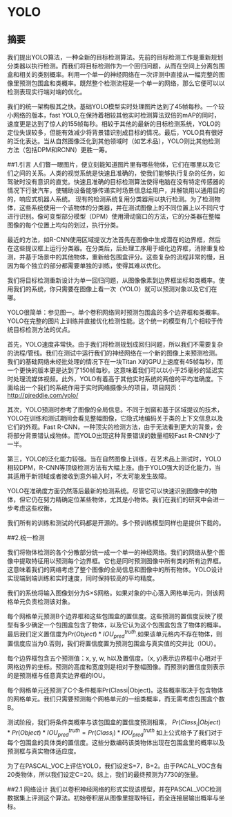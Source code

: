 ﻿# YOLO

## 摘要
我们提出YOLO算法，一种全新的目标检测算法。先前的目标检测工作是重新规划分类器以执行检测。而我们将目标检测作为一个回归问题，从而在空间上分离包围盒和相关的类别概率。利用一个单一的神经网络在一次评测中直接从一幅完整的图像里预测包围盒和类概率。既然整个检测流程是一个单一的网络，那么它便可以以检测表现实行端对端的优化。

我们的统一架构极其之快。基础YOLO模型实时处理图片达到了45帧每秒。一个较小网络的版本，fast YOLO,在保持着相较其他实时检测算法双倍的mAP的同时，速度更是达到了惊人的155帧每秒。相较于其他的最新的目标检测系统，YOLO的定位失误较多，但能有效减少将背景错识别成目标的情况。最后，YOLO具有很好的泛化表达。当从自然图像泛化到其他领域时（如艺术品），YOLO则比其他检测方法（包括DPM和RCNN）更胜一筹。

##1.引言
人们瞥一眼图片，便立刻能知道图片里有哪些物体，它们在哪里以及它们之间的关系。人类的视觉系统是快速且准确的，使我们能够执行复杂的任务，如驾驶时没有意识的直觉。快速且准确的目标检测算法使得电脑在没有特定传感器的情况下行驶汽车，使辅助设备能够传递实时场景信息给用户，并解锁用以通用目的的，响应式机器人系统。
现有的检测系统复用分类器用以执行检测。为了检测物体，这些系统使用一个该物体的分类器，并在测试图像上的不同位置上以不同尺寸进行识别。像可变型部分模型（DPM）使用滑动窗口的方法，它的分类器在整幅图像的每个位置上均匀的划过，执行分类。

最近的方法，如R-CNN使用区域提议方法首先在图像中生成潜在的边界框，然后在这些提议框上运行分类器。在分类后，后处理工序用于细化边界框，消除重复检测，并基于场景中的其他物体，重新给包围盒评分。这些复杂的流程非常的慢，且因为每个独立的部分都需要单独的训练，使得其难以优化。

我们将目标检测重新设计为单一回归问题，从图像像素到边界框坐标和类概率。使用我们的系统，你只需要在图像上看一次（YOLO）就可以预测对象以及它们在哪。

YOLO很简单：参见图一。单个卷积网络同时预测包围盒的多个边界框和类概率。YOLO在完整的图片上训练并直接优化检测性能。这个统一的模型有几个相较于传统目标检测方法的优点。

首先，YOLO速度非常快。由于我们将检测规划成回归问题，所以我们不需要复杂的流程/管线。我们在测试中运行我们的神经网络在一个新的图像上来预测检测。我们的基础网络未经批处理的情况下在一块Titan X的GPU上速度有45帧每秒，而一个更快的版本更是达到了150帧每秒。这意味着我们可以以小于25毫秒的延迟实时处理流媒体视频。此外，YOLO有着高于其他实时系统的两倍的平均准确度。下面给出一个我们的系统作用于实时网络摄像头的项目，项目网页：
http://pjreddie.com/yolo/

其次，YOLO预测时参考了图像的全局信息。不同于划窗和基于区域提议的技术，YOLO在训练和测试期间会看见整幅图像，它隐式地编码关于类的上下文信息以及它们的外观。Fast R-CNN，一种顶尖的检测方法，由于无法看到更大的背景，会将部分背景错认成物体。而YOLO出现这种背景错误的数量相较Fast R-CNN少了一半。

第三，YOLO的泛化能力较强。当在自然图像上训练，在艺术品上测试时，YOLO相较DPM，R-CNN等顶级检测方法有大幅上涨。由于YOLO强大的泛化能力，当其适用于新领域或者接收到意外输入时，不太可能发生故障。

YOLO在准确度方面仍然落后最新的检测系统。尽管它可以快速识别图像中的物体，但它仍在努力精确定位某些物体，尤其是小物体。我们在我们的研究中会进一步考虑这些权衡。

我们所有的训练和测试的代码都是开源的。多个预训练模型同样也是提供下载的。

##2.统一检测

我们将物体检测的各个分散部分统一成一个单一的神经网络。我们的网络从整个图像中提取特征用以预测每个边界框。它也是同时预测图像中所有类的所有边界框。这意味着我们的网络考虑了整个图像的全局信息和图像中的所有物体。YOLO设计实现端到端训练和实时速度，同时保持较高的平均精度。

我们的系统将输入图像划分为S$\times$S网格。如果对象的中心落入网格单元内，则该网格单元负责检测该对象。

每个网格单元预测B个边界框和这些包围盒的置信度。这些预测的置信度反映了模型有多少确定一个包围盒包含了物体，以及它认为这个包围盒包含了物体的概率。最后我们定义置信度为$Pr(Object)*IOU^{truth}_{pred}$.如果该单元格内不存在物体，则置信度应当为0.否则，我们将置信度置为预测包围盒与真实值的交并比（IOU）。

每个边界框包含五个预测值：x, y, w, h以及置信度。（x, y)表示边界框中心相对于网格边界的坐标。预测的高度和宽度则是相对于整幅图像。而预测的置信度则表示的是预测框与任意真实边界框的IOU。

每个网格单元还预测了C个条件概率Pr(Classi|Object)。这些概率取决于包含物体的网格单元。我们只需要预测每个网格单元的一组类概率，而无需考虑包围盒个数B。

测试阶段，我们将条件类概率与该包围盒的置信度预测相乘，
$Pr(Class_i|Object)*Pr(Object)*IOU^{truth}_{pred}=Pr(Class_i)*IOU^{truth}_{pred}$
如上公式给予了我们对于每个包围盒的具体类的置信度。这些分数编码该类物体出现在包围盒里的概率以及预测框与真实物体适应度。

为了在PASCAL_VOC上评估YOLO，我们设定S=7，B=2。由于PACAL_VOC含有20类物体，所以我们设定C=20。综上，我们的最终预测为7*7*30的张量。

##2.1 网络设计
我们以卷积神经网络的形式实现该模型，并在PASCAL_VOC检测数据集上评测这个算法。初始卷积层从图像里提取特征，而全连接层输出概率与坐标。

